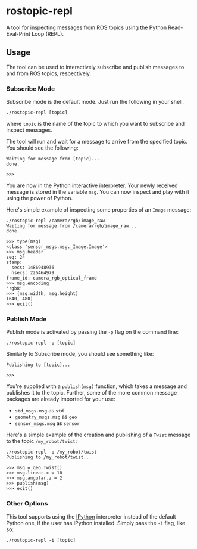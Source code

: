 # rostopic-repl
A tool for inspecting messages from ROS topics using the Python Read-Eval-Print
Loop (REPL).

## Usage
The tool can be used to interactively subscribe and publish messages to and
from ROS topics, respectively.

### Subscribe Mode
Subscribe mode is the default mode. Just run the following in your shell.

```
./rostopic-repl [topic]
```

where `topic` is the name of the topic to which you want to subscribe and
inspect messages.

The tool will run and wait for a message to arrive from the specified topic.
You should see the following:

```
Waiting for message from [topic]...
done.

>>>
```

You are now in the Python interactive interpreter. Your newly received message
is stored in the variable `msg`. You can now inspect and play with it using the
power of Python.

Here's simple example of inspecting some properties of an `Image` message:

```
./rostopic-repl /camera/rgb/image_raw
Waiting for message from /camera/rgb/image_raw...
done.

>>> type(msg)
<class 'sensor_msgs.msg._Image.Image'>
>>> msg.header
seq: 24
stamp:
  secs: 1486948936
  nsecs: 226464979
frame_id: camera_rgb_optical_frame
>>> msg.encoding
'rgb8'
>>> (msg.width, msg.height)
(640, 480)
>>> exit()
```

### Publish Mode
Publish mode is activated by passing the `-p` flag on the command line:

```
./rostopic-repl -p [topic]
```

Similarly to Subscribe mode, you should see something like:

```
Publishing to [topic]...

>>>
```

You're supplied with a `publish(msg)` function, which takes a message and
publishes it to the topic. Further, some of the more common message packages
are already imported for your use:
* `std_msgs.msg` as `std`
* `geometry_msgs.msg` as `geo`
* `sensor_msgs.msg` as `sensor`

Here's a simple example of the creation and publishing of a `Twist` message to
the topic `/my_robot/twist`:

```
./rostopic-repl -p /my_robot/twist
Publishing to /my_robot/twist...

>>> msg = geo.Twist()
>>> msg.linear.x = 10
>>> msg.angular.z = 2
>>> publish(msg)
>>> exit()
```

### Other Options
This tool supports using the [IPython](http://ipython.org/) interpreter instead
of the default Python one, if the user has IPython installed. Simply pass the
`-i` flag, like so:

```
./rostopic-repl -i [topic]
```
